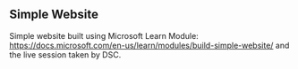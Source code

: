 ## Simple Website

Simple website built using Microsoft Learn Module: <https://docs.microsoft.com/en-us/learn/modules/build-simple-website/> and the live session taken by DSC.

